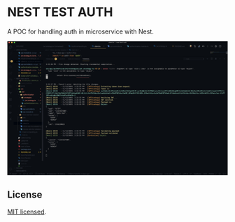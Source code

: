 # NEST TEST AUTH

A POC for handling auth in microservice with Nest.

![](./docs/img.jpeg)

## License

[MIT licensed](LICENSE).
